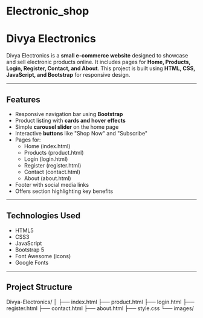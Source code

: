 # Electronic_shop

# Divya Electronics

Divya Electronics is a **small e-commerce website** designed to showcase and sell electronic products online. It includes pages for **Home, Products, Login, Register, Contact, and About**. This project is built using **HTML, CSS, JavaScript, and Bootstrap** for responsive design.

---

##  Features

- Responsive navigation bar using **Bootstrap**
- Product listing with **cards and hover effects**
- Simple **carousel slider** on the home page
- Interactive **buttons** like "Shop Now" and "Subscribe"
- Pages for:
  - Home (index.html)
  - Products (product.html)
  - Login (login.html)
  - Register (register.html)
  - Contact (contact.html)
  - About (about.html)
- Footer with social media links
- Offers section highlighting key benefits

---

## Technologies Used

- HTML5
- CSS3
- JavaScript
- Bootstrap 5
- Font Awesome (icons)
- Google Fonts

---
## Project Structure

Divya-Electronics/
│
├── index.html
├── product.html
├── login.html
├── register.html
├── contact.html
├── about.html
├── style.css
└── images/


